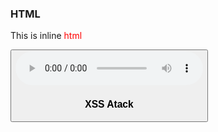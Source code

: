 ### HTML

This is inline <span style="color: red;">html</span>

<a href="google.com" />

<button />

<audio controls>
    <source src="/uploads/medium-drill-burst.mp3" type="audio`/mpeg" />
    Your browser does not support the audio element.
</audio>

### XSS Atack

<script>alert('XSS Atack. When you see this you should use sanitizer.')</script>
